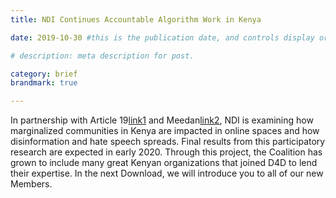 ```yaml
---
title: NDI Continues Accountable Algorithm Work in Kenya

date: 2019-10-30 #this is the publication date, and controls display order.

# description: meta description for post.

category: brief
brandmark: true

---
```


In partnership with Article 19[link1] and Meedan[link2], NDI is examining how marginalized communities in Kenya are impacted in online spaces and how disinformation and hate speech spreads. Final results from this participatory research are expected in early 2020. Through this project, the Coalition has grown to include many great Kenyan organizations that joined D4D to lend their expertise. In the next Download, we will introduce you to all of our new Members.

[link1]: https://www.article19.org/
[link2]: https://meedan.com/en/
